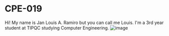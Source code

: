 # CPE-019

Hi! My name is Jan Louis A. Ramiro but you can call me Louis. I'm a 3rd year student at TIPQC studying Computer Engineering. ![image](https://github.com/user-attachments/assets/a64ca90c-bbb4-4036-b3bb-78276a680963)
